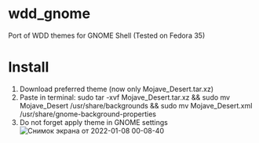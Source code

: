 # wdd_gnome
Port of WDD themes for GNOME Shell (Tested on Fedora 35)
# Install
1. Download preferred theme (now only Mojave_Desert.tar.xz)
2. Paste in terminal: sudo tar -xvf Mojave_Desert.tar.xz && sudo mv Mojave_Desert /usr/share/backgrounds && sudo mv Mojave_Desert.xml /usr/share/gnome-background-properties
3. Do not forget apply theme in GNOME settings![Снимок экрана от 2022-01-08 00-08-40](https://user-images.githubusercontent.com/17231298/148607829-eff200c1-bd38-4766-b62d-0647ec0e5395.png)
